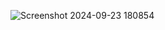 ![Screenshot 2024-09-23 180854](https://github.com/user-attachments/assets/baffc192-ced0-4dbf-aa54-d7924ad3d768)
